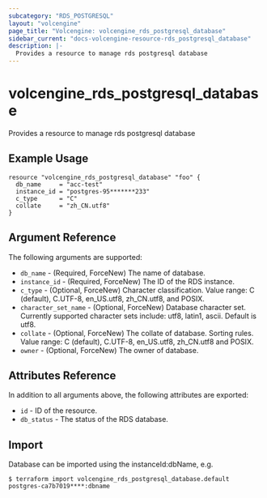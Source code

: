 ```yaml
---
subcategory: "RDS_POSTGRESQL"
layout: "volcengine"
page_title: "Volcengine: volcengine_rds_postgresql_database"
sidebar_current: "docs-volcengine-resource-rds_postgresql_database"
description: |-
  Provides a resource to manage rds postgresql database
---
```

# volcengine_rds_postgresql_database
Provides a resource to manage rds postgresql database
## Example Usage
```hcl
resource "volcengine_rds_postgresql_database" "foo" {
  db_name     = "acc-test"
  instance_id = "postgres-95*******233"
  c_type      = "C"
  collate     = "zh_CN.utf8"
}
```
## Argument Reference
The following arguments are supported:
* `db_name` - (Required, ForceNew) The name of database.
* `instance_id` - (Required, ForceNew) The ID of the RDS instance.
* `c_type` - (Optional, ForceNew) Character classification. Value range: C (default), C.UTF-8, en_US.utf8, zh_CN.utf8, and POSIX.
* `character_set_name` - (Optional, ForceNew) Database character set. Currently supported character sets include: utf8, latin1, ascii. Default is utf8.
* `collate` - (Optional, ForceNew) The collate of database. Sorting rules. Value range: C (default), C.UTF-8, en_US.utf8, zh_CN.utf8 and POSIX.
* `owner` - (Optional, ForceNew) The owner of database.

## Attributes Reference
In addition to all arguments above, the following attributes are exported:
* `id` - ID of the resource.
* `db_status` - The status of the RDS database.


## Import
Database can be imported using the instanceId:dbName, e.g.
```
$ terraform import volcengine_rds_postgresql_database.default postgres-ca7b7019****:dbname
```

